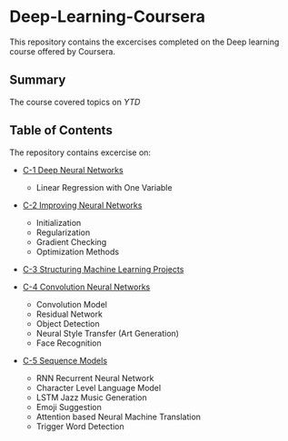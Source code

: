 # Deep-Learning-Coursera
This repository contains the excercises completed on the Deep learning course offered by Coursera. 

## Summary
The course covered topics on *YTD*
	
## Table of Contents
The repository contains excercise on:
* [C-1 Deep Neural Networks](https://github.com/VishnuK11/Deep-Machine-Learning/tree/main/C%201%20Deep%20Neural%20Networks)
	- Linear Regression with One Variable
* [C-2 Improving Neural Networks](https://github.com/VishnuK11/Deep-Machine-Learning/tree/main/C%202%20Improving%20Neural%20Networks)
	- Initialization
	- Regularization
	- Gradient Checking
	- Optimization Methods
* [C-3 Structuring Machine Learning Projects](https://github.com/VishnuK11/Deep-Machine-Learning/tree/main/C%203%20Structuring%20Machine%20Learning%20Projects)
	
* [C-4 Convolution Neural Networks](https://github.com/VishnuK11/Deep-Machine-Learning/tree/main/C%204%20Convolution%20Neural%20Networks)
	- Convolution Model
	- Residual Network
	- Object Detection
	- Neural Style Transfer (Art Generation)
	- Face Recognition
* [C-5 Sequence Models](https://github.com/VishnuK11/Deep-Machine-Learning/tree/main/C%205%20Sequence%20Models)
  - RNN Recurrent Neural Network
  - Character Level Language Model
  - LSTM Jazz Music Generation
  - Emoji Suggestion
  - Attention based Neural Machine Translation 
  - Trigger Word Detection
  

